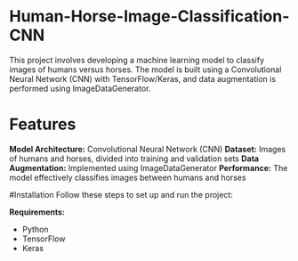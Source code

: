 # Human-Horse-Image-Classification-CNN

This project involves developing a machine learning model to classify images of humans versus horses. The model is built using a Convolutional Neural Network (CNN) with TensorFlow/Keras, and data augmentation is performed using ImageDataGenerator.

# Features
**Model Architecture:** Convolutional Neural Network (CNN)
**Dataset:** Images of humans and horses, divided into training and validation sets
**Data Augmentation:** Implemented using ImageDataGenerator
**Performance:** The model effectively classifies images between humans and horses

#Installation
Follow these steps to set up and run the project:

**Requirements:**
- Python 
- TensorFlow
- Keras
